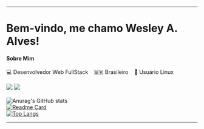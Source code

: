 <!--
**devalvez/devalvez** is a ✨ _special_ ✨ repository because its `README.md` (this file) appears on your GitHub profile.

Here are some ideas to get you started:

- 🔭 I’m currently working on ...
- 🌱 I’m currently learning ...
- 👯 I’m looking to collaborate on ...
- 🤔 I’m looking for help with ...
- 💬 Ask me about ...
- 📫 How to reach me: ...
- 😄 Pronouns: ...
- ⚡ Fun fact: ...
-->

----------------------------------------------------------------------------

# Bem-vindo, me chamo Wesley A. Alves!
#### Sobre Mim ####
💻 Desenvolvedor Web FullStack &nbsp;&nbsp; 🇧🇷 Brasileiro &nbsp;&nbsp; 🐧 Usuário Linux <br />
<br />
[<img src="https://img.shields.io/badge/twitter-%231DA1F2.svg?&style=for-the-badge&logo=twitter&logoColor=white" />](hhttps://twitter.com/WesleyAAlves1)
[<img src = "https://img.shields.io/badge/instagram-%23E4405F.svg?&style=for-the-badge&logo=instagram&logoColor=white">](https://www.instagram.com/wesleyaalvez)
<br /><br />
![Anurag's GitHub stats](https://github-readme-stats.vercel.app/api?username=devalvez&show_icons=true&count_private=true&theme=tokyonight&bg_color=white)
<br />
[![Readme Card](https://github-readme-stats.vercel.app/api/pin/?username=devalvez&repo=emacs-init)](https://github.com/anuraghazra/macs-init)
<br />
[![Top Langs](https://github-readme-stats.vercel.app/api/top-langs/?username=anuraghazra&langs_count=4&hide_title=true)](https://github.com/anuraghazra/github-readme-stats)


----------------------------------------------------------------------------------
